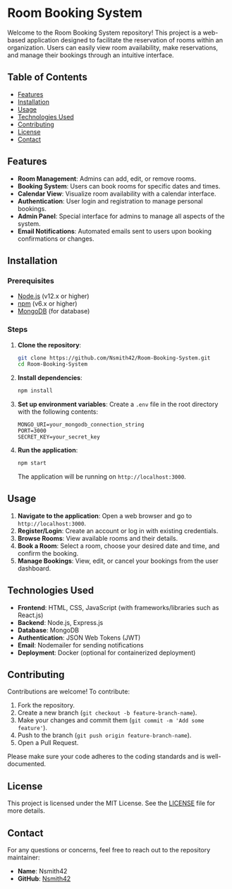 # Room Booking System

Welcome to the Room Booking System repository! This project is a web-based application designed to facilitate the reservation of rooms within an organization. Users can easily view room availability, make reservations, and manage their bookings through an intuitive interface.

## Table of Contents

- [Features](#features)
- [Installation](#installation)
- [Usage](#usage)
- [Technologies Used](#technologies-used)
- [Contributing](#contributing)
- [License](#license)
- [Contact](#contact)

## Features

- **Room Management**: Admins can add, edit, or remove rooms.
- **Booking System**: Users can book rooms for specific dates and times.
- **Calendar View**: Visualize room availability with a calendar interface.
- **Authentication**: User login and registration to manage personal bookings.
- **Admin Panel**: Special interface for admins to manage all aspects of the system.
- **Email Notifications**: Automated emails sent to users upon booking confirmations or changes.

## Installation

### Prerequisites

- [Node.js](https://nodejs.org/) (v12.x or higher)
- [npm](https://www.npmjs.com/) (v6.x or higher)
- [MongoDB](https://www.mongodb.com/) (for database)

### Steps

1. **Clone the repository**:
    ```bash
    git clone https://github.com/Nsmith42/Room-Booking-System.git
    cd Room-Booking-System
    ```

2. **Install dependencies**:
    ```bash
    npm install
    ```

3. **Set up environment variables**:
    Create a `.env` file in the root directory with the following contents:
    ```env
    MONGO_URI=your_mongodb_connection_string
    PORT=3000
    SECRET_KEY=your_secret_key
    ```

4. **Run the application**:
    ```bash
    npm start
    ```
    The application will be running on `http://localhost:3000`.

## Usage

1. **Navigate to the application**: Open a web browser and go to `http://localhost:3000`.
2. **Register/Login**: Create an account or log in with existing credentials.
3. **Browse Rooms**: View available rooms and their details.
4. **Book a Room**: Select a room, choose your desired date and time, and confirm the booking.
5. **Manage Bookings**: View, edit, or cancel your bookings from the user dashboard.

## Technologies Used

- **Frontend**: HTML, CSS, JavaScript (with frameworks/libraries such as React.js)
- **Backend**: Node.js, Express.js
- **Database**: MongoDB
- **Authentication**: JSON Web Tokens (JWT)
- **Email**: Nodemailer for sending notifications
- **Deployment**: Docker (optional for containerized deployment)

## Contributing

Contributions are welcome! To contribute:

1. Fork the repository.
2. Create a new branch (`git checkout -b feature-branch-name`).
3. Make your changes and commit them (`git commit -m 'Add some feature'`).
4. Push to the branch (`git push origin feature-branch-name`).
5. Open a Pull Request.

Please make sure your code adheres to the coding standards and is well-documented.

## License

This project is licensed under the MIT License. See the [LICENSE](LICENSE) file for more details.

## Contact

For any questions or concerns, feel free to reach out to the repository maintainer:

- **Name**: Nsmith42
- **GitHub**: [Nsmith42](https://github.com/Nsmith42)

